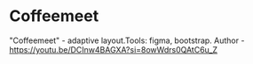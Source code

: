 # Coffeemeet
"Coffeemeet" - adaptive layout.Tools: figma, bootstrap. Author - https://youtu.be/DCInw4BAGXA?si=8owWdrs0QAtC6u_Z
